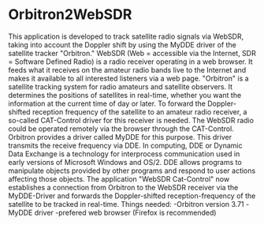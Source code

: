 # Orbitron2WebSDR
This application is developed to track satellite radio signals via WebSDR, taking into account the Doppler shift by using the MyDDE driver of the satellite tracker "Orbitron."   WebSDR (Web = accessible via the Internet, SDR = Software Defined Radio) is a radio receiver operating in a web browser. It feeds what it receives on the amateur radio bands live to the Internet and makes it available to all interested listeners via a web page.  "Orbitron" is a satellite tracking system for radio amateurs and satellite observers. It determines the positions of satellites in real-time, whether you want the information at the current time of day or later. To forward the Doppler-shifted reception frequency of the satellite to an amateur radio receiver, a so-called CAT-Control driver for this receiver is needed.   The WebSDR radio could be operated remotely via the browser through the CAT-Control.  Orbitron provides a driver called MyDDE for this purpose. This driver transmits the receive frequency via DDE.  In computing, DDE or Dynamic Data Exchange is a technology for interprocess communication used in early versions of Microsoft Windows and OS/2. DDE allows programs to manipulate objects provided by other programs and respond to user actions affecting those objects.  The application "WebSDR Cat-Control" now establishes a connection from Orbitron to the WebSDR receiver via the MyDDE-Driver and forwards the Doppler-shifted reception-frequency of the satellite to be tracked in real-time.  Things needed:  -Orbitron version 3.71 -MyDDE driver -prefered web browser (Firefox is recommended)
